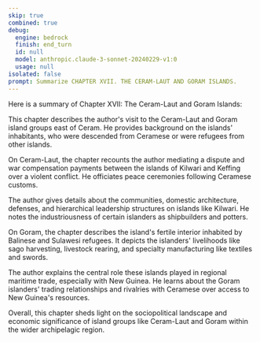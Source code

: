 ```yaml
---
skip: true
combined: true
debug:
  engine: bedrock
  finish: end_turn
  id: null
  model: anthropic.claude-3-sonnet-20240229-v1:0
  usage: null
isolated: false
prompt: Summarize CHAPTER XVII. THE CERAM-LAUT AND GORAM ISLANDS.
---
```


Here is a summary of Chapter XVII: The Ceram-Laut and Goram Islands:

This chapter describes the author's visit to the Ceram-Laut and Goram island groups east of Ceram. He provides background on the islands' inhabitants, who were descended from Ceramese or were refugees from other islands.

On Ceram-Laut, the chapter recounts the author mediating a dispute and war compensation payments between the islands of Kilwari and Keffing over a violent conflict. He officiates peace ceremonies following Ceramese customs.

The author gives details about the communities, domestic architecture, defenses, and hierarchical leadership structures on islands like Kilwari. He notes the industriousness of certain islanders as shipbuilders and potters.

On Goram, the chapter describes the island's fertile interior inhabited by Balinese and Sulawesi refugees. It depicts the islanders' livelihoods like sago harvesting, livestock rearing, and specialty manufacturing like textiles and swords.

The author explains the central role these islands played in regional maritime trade, especially with New Guinea. He learns about the Goram islanders' trading relationships and rivalries with Ceramese over access to New Guinea's resources.

Overall, this chapter sheds light on the sociopolitical landscape and economic significance of island groups like Ceram-Laut and Goram within the wider archipelagic region.
